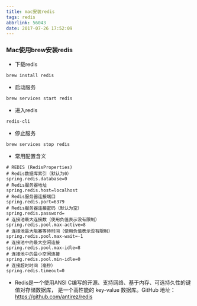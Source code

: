 ```yaml
---
title: mac安装redis
tags: redis
abbrlink: 56043
date: 2017-07-26 17:52:09
---
```

###  Mac使用brew安装redis
- 下载redis<br>
 ```
 brew install redis
 ```
- 启动服务<br>
```
brew services start redis
```
- 进入redis<br>
```
redis-cli
```
- 停止服务<br>
```
brew services stop redis
```



- 常用配置含义

```
# REDIS (RedisProperties)
# Redis数据库索引（默认为0）
spring.redis.database=0
# Redis服务器地址
spring.redis.host=localhost
# Redis服务器连接端口
spring.redis.port=6379
# Redis服务器连接密码（默认为空）
spring.redis.password=
# 连接池最大连接数（使用负值表示没有限制）
spring.redis.pool.max-active=8
# 连接池最大阻塞等待时间（使用负值表示没有限制）
spring.redis.pool.max-wait=-1
# 连接池中的最大空闲连接
spring.redis.pool.max-idle=8
# 连接池中的最小空闲连接
spring.redis.pool.min-idle=0
# 连接超时时间（毫秒）
spring.redis.timeout=0
```


- Redis是一个使用ANSI C编写的开源、支持网络、基于内存、可选持久性的键值对存储数据库， 是一个高性能的 key-value 数据库。GitHub 地址：https://github.com/antirez/redis 

